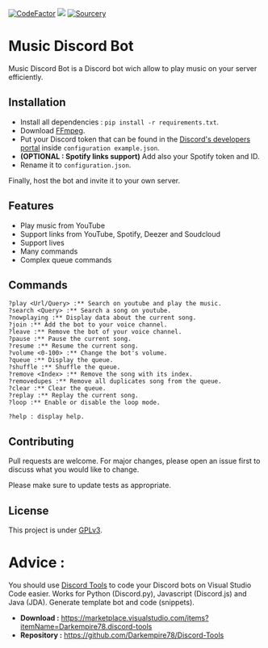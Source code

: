 [![CodeFactor](https://www.codefactor.io/repository/github/darkempire78/music-discord-bot/badge)](https://www.codefactor.io/repository/github/darkempire78/music-discord-bot) ![](https://img.shields.io/github/repo-size/Darkempire78/Music-Discord-Bot) [![Sourcery](https://img.shields.io/badge/Sourcery-enabled-brightgreen)](https://sourcery.ai)

# Music Discord Bot

Music Discord Bot is a Discord bot wich allow to play music on your server efficiently.

## Installation

* Install all dependencies : ``pip install -r requirements.txt``.
* Download [FFmpeg](https://ffmpeg.org/download.html).
* Put your Discord token that can be found in the [Discord's developers portal](https://discord.com/developers/applications) inside `configuration example.json`.
* **(OPTIONAL : Spotify links support)** Add also your Spotify token and ID.
* Rename it to `configuration.json`.

Finally, host the bot and invite it to your own server.

## Features

* Play music from YouTube
* Support links from YouTube, Spotify, Deezer and Soudcloud 
* Support lives
* Many commands
* Complex queue commands

## Commands

```
?play <Url/Query> :** Search on youtube and play the music.
?search <Query> :** Search a song on youtube.
?nowplaying :** Display data about the current song.
?join :** Add the bot to your voice channel.
?leave :** Remove the bot of your voice channel.
?pause :** Pause the current song.
?resume :** Resume the current song.
?volume <0-100> :** Change the bot's volume.
?queue :** Display the queue.
?shuffle :** Shuffle the queue.
?remove <Index> :** Remove the song with its index.
?removedupes :** Remove all duplicates song from the queue.
?clear :** Clear the queue.
?replay :** Replay the current song.
?loop :** Enable or disable the loop mode.

?help : display help.
```

## Contributing

Pull requests are welcome. For major changes, please open an issue first to discuss what you would like to change.

Please make sure to update tests as appropriate.


## License

This project is under [GPLv3](https://github.com/Darkempire78/Raid-Protect-Discord-Bot/blob/master/LICENSE).


# Advice :

You should use [Discord Tools](https://marketplace.visualstudio.com/items?itemName=Darkempire78.discord-tools) to code your Discord bots on Visual Studio Code easier.
Works for Python (Discord.py), Javascript (Discord.js) and Java (JDA). Generate template bot and code (snippets).
- **Download :** https://marketplace.visualstudio.com/items?itemName=Darkempire78.discord-tools
- **Repository :** https://github.com/Darkempire78/Discord-Tools
